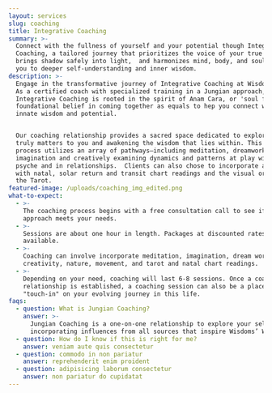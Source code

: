 ```yaml
---
layout: services
slug: coaching
title: Integrative Coaching
summary: >-
  Connect with the fullness of yourself and your potential though Integrative
  Coaching, a tailored journey that prioritizes the voice of your true Self,
  brings shadow safely into light,  and harmonizes mind, body, and soul, guiding
  you to deeper self-understanding and inner wisdom.
description: >-
  Engage in the transformative journey of Integrative Coaching at Wisdoms’ Way.
  As a certified coach with specialized training in a Jungian approach,
  Integrative Coaching is rooted in the spirit of Anam Cara, or 'soul friend', a
  foundational belief in coming together as equals to hep you connect with your
  innate wisdom and potential. 


  Our coaching relationship provides a sacred space dedicated to exploring what
  truly matters to you and awakening the wisdom that lies within. This immersive
  process utilizes an array of pathways—including meditation, dreamwork, active
  imagination and creatively examining dynamics and patterns at play within the
  psyche and in relationships.  Clients can also chose to incorporate astrology
  with natal, solar return and transit chart readings and the visual oracle of
  the Tarot.
featured-image: /uploads/coaching_img_edited.png
what-to-expect:
  - >-
    The coaching process begins with a free consultation call to see if my
    approach meets your needs.
  - >-
    Sessions are about one hour in length. Packages at discounted rates are
    available.
  - >-
    Coaching can involve incorporate meditation, imagination, dream work,
    creativity, nature, movement, and tarot and natal chart readings.
  - >-
    Depending on your need, coaching will last 6-8 sessions. Once a coaching
    relationship is established, a coaching session can also be a place to
    "touch-in" on your evolving journey in this life. 
faqs:
  - question: What is Jungian Coaching?
    answer: >-
      Jungian Coaching is a one-on-one relationship to explore your self’s path
      incorporating influences from all sources that inspire Wisdoms’ Way.
  - question: How do I know if this is right for me?
    answer: veniam aute quis consectetur
  - question: commodo in non pariatur
    answer: reprehenderit enim proident
  - question: adipisicing laborum consectetur
    answer: non pariatur do cupidatat
---
```

